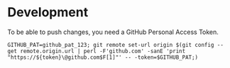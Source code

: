 # Development

To be able to push changes, you need a GitHub Personal Access Token.
```shell
GITHUB_PAT=github_pat_123; git remote set-url origin $(git config --get remote.origin.url | perl -F'github.com' -sanE 'print "https://${token}\@github.com$F[1]"' -- -token=$GITHUB_PAT;)
```
